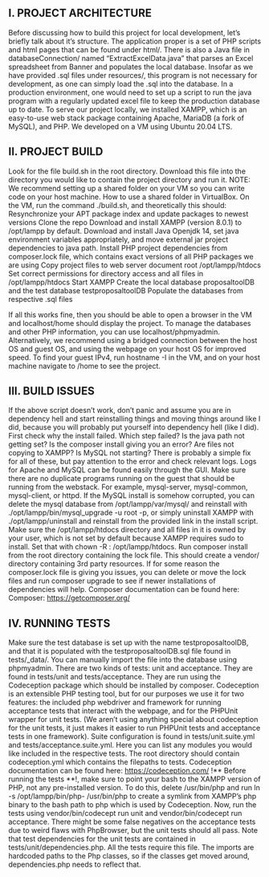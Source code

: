 ## I.	PROJECT ARCHITECTURE
Before discussing how to build this project for local development, let’s briefly talk about it’s structure. The application proper is a set of PHP scripts and html pages that can be found under html/. There is also a Java file in databaseConnection/ named “ExtractExcelData.java” that parses an Excel spreadsheet from Banner and populates the local database. Insofar as we have provided .sql files under resources/, this program is not necessary for development, as one can simply load the .sql into the database. In a production environment, one would need to set up a script to run the java program with a regularly updated excel file to keep the production database up to date. 
To serve our project locally, we installed XAMPP, which is an easy-to-use web stack package containing Apache, MariaDB (a fork of MySQL), and PHP. 
We developed on a VM using Ubuntu 20.04 LTS. 

## II.	PROJECT BUILD
Look for the file build.sh in the root directory. Download this file into the directory you would like to contain the project directory and run it. NOTE: We recommend setting up a shared folder on your VM so you can write code on your host machine. How to use a shared folder in VirtualBox.
On the VM, run the command ./build.sh, and theoretically this should:
Resynchronize your APT package index and update packages to newest versions
Clone the repo
Download and install XAMPP (version 8.0.1) to /opt/lampp by default.
Download and install Java Openjdk 14, set java environment variables appropriately, and move external jar project dependencies to java path.
Install PHP project dependencies from composer.lock file, which contains exact versions of all PHP packages we are using 
Copy project files to web server document root /opt/lampp/htdocs
Set correct permissions for directory access and all files in /opt/lampp/htdocs
Start XAMPP
Create the local database proposaltoolDB and the test database testproposaltoolDB
Populate the databases from respective .sql files 

If all this works fine, then you should be able to open a browser in the VM and localhost/home should display the project. To manage the databases and other PHP information, you can use localhost/phpmyadmin. Alternatively, we recommend using a bridged connection between the host OS and guest OS, and using the webpage on your host OS for improved speed. To find your guest IPv4, run hostname -I in the VM, and on your host machine navigate to <guest-ip>/home to see the project. 

## III. 	BUILD ISSUES
If the above script doesn’t work, don’t panic and assume you are in dependency hell and start reinstalling things and moving things around like I did, because you will probably put yourself into dependency hell (like I did). First check why the install failed. Which step failed? Is the java path not getting set? Is the composer install giving you an error? Are files not copying to XAMPP? Is MySQL not starting? There is probably a simple fix for all of these, but pay attention to the error and check relevant logs. Logs for Apache and MySQL can be found easily through the GUI. 
Make sure there are no duplicate programs running on the guest that should be running from the webstack. For example, mysql-server, mysql-common, mysql-client, or httpd. If the MySQL install is somehow corrupted, you can delete the mysql database from /opt/lampp/var/mysql/ and reinstall with ./opt/lampp/bin/mysql_upgrade -u root -p, or simply uninstall XAMPP with ./opt/lampp/uninstall and reinstall from the provided link in the install script. 
Make sure the /opt/lampp/htdocs directory and all files in it is owned by your user, which is not set by default because XAMPP requires sudo to install. Set that with chown -R <user>:<user> /opt/lampp/htdocs.
Run composer install from the root directory containing the lock file. This should create a vendor/ directory containing 3rd party resources. If for some reason the composer.lock file is giving you issues, you can delete or move the lock files and run composer upgrade to see if newer installations of dependencies will help. Composer documentation can be found here: 
Composer: https://getcomposer.org/ 

## IV. 	RUNNING TESTS
Make sure the test database is set up with the name testproposaltoolDB, and that it is populated with the testproposaltoolDB.sql file found in tests/_data/. You can manually import the file into the database using phpmyadmin. 
There are two kinds of tests: unit and acceptance. They are found in tests/unit and tests/acceptance. They are run using the Codeception package which should be installed by composer. Codeception is an extensible PHP testing tool, but for our purposes we use it for two features: the included php webdriver and framework for running acceptance tests that interact with the webpage, and for the PHPUnit wrapper for unit tests. (We aren’t using anything special about codeception for the unit tests, it just makes it easier to run PHPUnit tests and acceptance tests in one framework). Suite configuration is found in tests/unit.suite.yml and tests/acceptance.suite.yml. Here you can list any modules you would like included in the respective tests. The root directory should contain codeception.yml which contains the filepaths to tests.  Codeception documentation can be found here: https://codeception.com/
!** Before running the tests **!, make sure to point your bash to the XAMPP version of PHP, not any pre-installed version. To do this, delete /usr/bin/php and run ln -s /opt/lampp/bin/php-<version>   /usr/bin/php to create a symlink from XAMPP’s php binary to the bash path to php which is used by Codeception.
Now, run the tests using vendor/bin/codecept run unit and vendor/bin/codecept run acceptance. There might be some false negatives on the acceptance tests due to weird flaws with PhpBrowser, but the unit tests should all pass. 
Note that test dependencies for the unit tests are contained in tests/unit/dependencies.php. All the tests require this file. The imports are hardcoded paths to the Php classes, so if the classes get moved around, dependencies.php needs to reflect that. 
